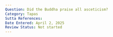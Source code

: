 ```yaml
---
Question: Did the Buddha praise all asceticism?
Category: Tapas
Sutta References:
Date Entered: April 2, 2025
Review Status: Not started
---
```

